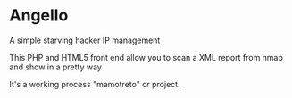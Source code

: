 # Angello
A simple starving hacker IP management

This PHP and HTML5 front end allow you to scan a XML report from nmap and show in a pretty way

It's a working process "mamotreto" or project.
